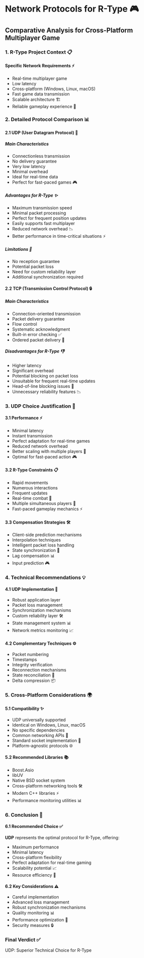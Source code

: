 # Network Protocols for R-Type 🎮
## Comparative Analysis for Cross-Platform Multiplayer Game

### 1. R-Type Project Context 📋

#### Specific Network Requirements ⚡
- Real-time multiplayer game
- Low latency
- Cross-platform (Windows, Linux, macOS)
- Fast game data transmission
- Scalable architecture 🏗️
- Reliable gameplay experience 🎯

### 2. Detailed Protocol Comparison 📊

#### 2.1 UDP (User Datagram Protocol) 🚀

##### Main Characteristics
- Connectionless transmission
- No delivery guarantee
- Very low latency
- Minimal overhead
- Ideal for real-time data
- Perfect for fast-paced games 🎮

##### Advantages for R-Type ✨
- Maximum transmission speed
- Minimal packet processing
- Perfect for frequent position updates
- Easily supports fast multiplayer
- Reduced network overhead 📉
- Better performance in time-critical situations ⚡

##### Limitations 🚫
- No reception guarantee
- Potential packet loss
- Need for custom reliability layer
- Additional synchronization required

#### 2.2 TCP (Transmission Control Protocol) 🔒

##### Main Characteristics
- Connection-oriented transmission
- Packet delivery guarantee
- Flow control
- Systematic acknowledgment
- Built-in error checking ✅
- Ordered packet delivery 📨

##### Disadvantages for R-Type 👎
- Higher latency
- Significant overhead
- Potential blocking on packet loss
- Unsuitable for frequent real-time updates
- Head-of-line blocking issues 🚫
- Unnecessary reliability features 📉

### 3. UDP Choice Justification 🎯

#### 3.1 Performance ⚡
- Minimal latency
- Instant transmission
- Perfect adaptation for real-time games
- Reduced network overhead
- Better scaling with multiple players 👥
- Optimal for fast-paced action 🎮

#### 3.2 R-Type Constraints 📋
- Rapid movements
- Numerous interactions
- Frequent updates
- Real-time combat 🎯
- Multiple simultaneous players 👥
- Fast-paced gameplay mechanics ⚡

#### 3.3 Compensation Strategies 🛠️
- Client-side prediction mechanisms
- Interpolation techniques
- Intelligent packet loss handling
- State synchronization 🔄
- Lag compensation 📊
- Input prediction 🎮

### 4. Technical Recommendations 💡

#### 4.1 UDP Implementation 🔧
- Robust application layer
- Packet loss management
- Synchronization mechanisms
- Custom reliability layer 🛠️
- State management system 📊
- Network metrics monitoring 📈

#### 4.2 Complementary Techniques ⚙️
- Packet numbering
- Timestamps
- Integrity verification
- Reconnection mechanisms
- State reconciliation 🔄
- Delta compression 📦

### 5. Cross-Platform Considerations 🌍

#### 5.1 Compatibility ✨
- UDP universally supported
- Identical on Windows, Linux, macOS
- No specific dependencies
- Common networking APIs 🔧
- Standard socket implementation 🔌
- Platform-agnostic protocols 🌐

#### 5.2 Recommended Libraries 📚
- Boost.Asio
- libUV
- Native BSD socket system
- Cross-platform networking tools 🛠️
- Modern C++ libraries ⚡
- Performance monitoring utilities 📊

### 6. Conclusion 🎯

#### 6.1 Recommended Choice ✅
**UDP** represents the optimal protocol for R-Type, offering:
- Maximum performance
- Minimal latency
- Cross-platform flexibility
- Perfect adaptation for real-time gaming
- Scalability potential 📈
- Resource efficiency 💪

#### 6.2 Key Considerations ⚠️
- Careful implementation
- Advanced loss management
- Robust synchronization mechanisms
- Quality monitoring 📊
- Performance optimization 🚀
- Security measures 🔒

### Final Verdict ✅
UDP: Superior Technical Choice for R-Type